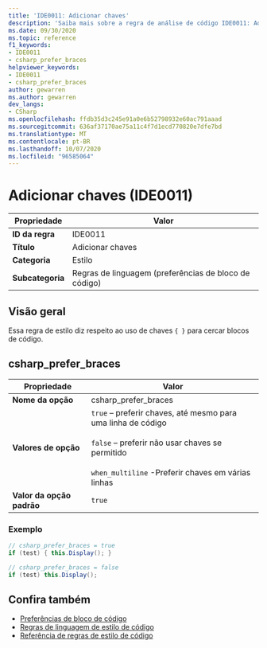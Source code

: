 ```yaml
---
title: 'IDE0011: Adicionar chaves'
description: 'Saiba mais sobre a regra de análise de código IDE0011: Adicionar chaves'
ms.date: 09/30/2020
ms.topic: reference
f1_keywords:
- IDE0011
- csharp_prefer_braces
helpviewer_keywords:
- IDE0011
- csharp_prefer_braces
author: gewarren
ms.author: gewarren
dev_langs:
- CSharp
ms.openlocfilehash: ffdb35d3c245e91a0e6b52798932e60ac791aaad
ms.sourcegitcommit: 636af37170ae75a11c4f7d1ecd770820e7dfe7bd
ms.translationtype: MT
ms.contentlocale: pt-BR
ms.lasthandoff: 10/07/2020
ms.locfileid: "96585064"
---
```

# <a name="add-braces-ide0011"></a>Adicionar chaves (IDE0011)

|Propriedade|Valor|
|-|-|
| **ID da regra** | IDE0011 |
| **Título** | Adicionar chaves |
| **Categoria** | Estilo |
| **Subcategoria** | Regras de linguagem (preferências de bloco de código) |

## <a name="overview"></a>Visão geral

Essa regra de estilo diz respeito ao uso de chaves `{ }` para cercar blocos de código.

## <a name="csharp_prefer_braces"></a>csharp_prefer_braces

|Propriedade|Valor|
|-|-|
| **Nome da opção** | csharp_prefer_braces
| **Valores de opção** | `true` – preferir chaves, até mesmo para uma linha de código<br /><br />`false` – preferir não usar chaves se permitido<br /><br />`when_multiline` -Preferir chaves em várias linhas |
| **Valor da opção padrão** | `true` |

### <a name="example"></a>Exemplo

```csharp
// csharp_prefer_braces = true
if (test) { this.Display(); }

// csharp_prefer_braces = false
if (test) this.Display();
```

## <a name="see-also"></a>Confira também

- [Preferências de bloco de código](code-block-preferences.md)
- [Regras de linguagem de estilo de código](language-rules.md)
- [Referência de regras de estilo de código](index.md)
